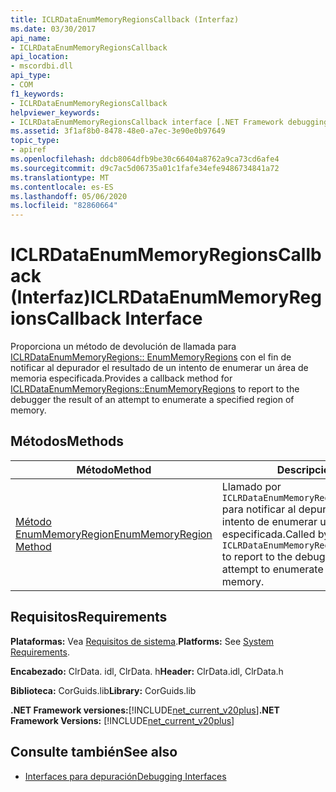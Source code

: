 ```yaml
---
title: ICLRDataEnumMemoryRegionsCallback (Interfaz)
ms.date: 03/30/2017
api_name:
- ICLRDataEnumMemoryRegionsCallback
api_location:
- mscordbi.dll
api_type:
- COM
f1_keywords:
- ICLRDataEnumMemoryRegionsCallback
helpviewer_keywords:
- ICLRDataEnumMemoryRegionsCallback interface [.NET Framework debugging]
ms.assetid: 3f1af8b0-8478-48e0-a7ec-3e90e0b97649
topic_type:
- apiref
ms.openlocfilehash: ddcb8064dfb9be30c66404a8762a9ca73cd6afe4
ms.sourcegitcommit: d9c7ac5d06735a01c1fafe34efe9486734841a72
ms.translationtype: MT
ms.contentlocale: es-ES
ms.lasthandoff: 05/06/2020
ms.locfileid: "82860664"
---
```

# <a name="iclrdataenummemoryregionscallback-interface"></a><span data-ttu-id="8cf8b-102">ICLRDataEnumMemoryRegionsCallback (Interfaz)</span><span class="sxs-lookup"><span data-stu-id="8cf8b-102">ICLRDataEnumMemoryRegionsCallback Interface</span></span>
<span data-ttu-id="8cf8b-103">Proporciona un método de devolución de llamada para [ICLRDataEnumMemoryRegions:: EnumMemoryRegions](iclrdataenummemoryregions-enummemoryregions-method.md) con el fin de notificar al depurador el resultado de un intento de enumerar un área de memoria especificada.</span><span class="sxs-lookup"><span data-stu-id="8cf8b-103">Provides a callback method for [ICLRDataEnumMemoryRegions::EnumMemoryRegions](iclrdataenummemoryregions-enummemoryregions-method.md) to report to the debugger the result of an attempt to enumerate a specified region of memory.</span></span>  
  
## <a name="methods"></a><span data-ttu-id="8cf8b-104">Métodos</span><span class="sxs-lookup"><span data-stu-id="8cf8b-104">Methods</span></span>  
  
|<span data-ttu-id="8cf8b-105">Método</span><span class="sxs-lookup"><span data-stu-id="8cf8b-105">Method</span></span>|<span data-ttu-id="8cf8b-106">Descripción</span><span class="sxs-lookup"><span data-stu-id="8cf8b-106">Description</span></span>|  
|------------|-----------------|  
|[<span data-ttu-id="8cf8b-107">Método EnumMemoryRegion</span><span class="sxs-lookup"><span data-stu-id="8cf8b-107">EnumMemoryRegion Method</span></span>](iclrdataenummemoryregionscallback-enummemoryregion-method.md)|<span data-ttu-id="8cf8b-108">Llamado por `ICLRDataEnumMemoryRegions::EnumMemoryRegions` para notificar al depurador el resultado de un intento de enumerar un área de memoria especificada.</span><span class="sxs-lookup"><span data-stu-id="8cf8b-108">Called by `ICLRDataEnumMemoryRegions::EnumMemoryRegions` to report to the debugger the result of an attempt to enumerate a specified region of memory.</span></span>|  
  
## <a name="requirements"></a><span data-ttu-id="8cf8b-109">Requisitos</span><span class="sxs-lookup"><span data-stu-id="8cf8b-109">Requirements</span></span>  
 <span data-ttu-id="8cf8b-110">**Plataformas:** Vea [Requisitos de sistema](../../get-started/system-requirements.md).</span><span class="sxs-lookup"><span data-stu-id="8cf8b-110">**Platforms:** See [System Requirements](../../get-started/system-requirements.md).</span></span>  
  
 <span data-ttu-id="8cf8b-111">**Encabezado:** ClrData. idl, ClrData. h</span><span class="sxs-lookup"><span data-stu-id="8cf8b-111">**Header:** ClrData.idl, ClrData.h</span></span>  
  
 <span data-ttu-id="8cf8b-112">**Biblioteca:** CorGuids.lib</span><span class="sxs-lookup"><span data-stu-id="8cf8b-112">**Library:** CorGuids.lib</span></span>  
  
 <span data-ttu-id="8cf8b-113">**.NET Framework versiones:**[!INCLUDE[net_current_v20plus](../../../../includes/net-current-v20plus-md.md)]</span><span class="sxs-lookup"><span data-stu-id="8cf8b-113">**.NET Framework Versions:** [!INCLUDE[net_current_v20plus](../../../../includes/net-current-v20plus-md.md)]</span></span>  
  
## <a name="see-also"></a><span data-ttu-id="8cf8b-114">Consulte también</span><span class="sxs-lookup"><span data-stu-id="8cf8b-114">See also</span></span>

- [<span data-ttu-id="8cf8b-115">Interfaces para depuración</span><span class="sxs-lookup"><span data-stu-id="8cf8b-115">Debugging Interfaces</span></span>](debugging-interfaces.md)
